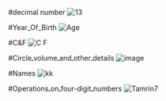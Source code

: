 #decimal number
![13](https://github.com/ArmanGeramiBW/python_course/assets/137865421/2cf1e032-b235-46fd-837b-8ae5cbed164d)


#Year_Of_Birth
![Age](https://github.com/ArmanGeramiBW/python_course/assets/137865421/7fe7409e-6050-4b35-b613-266a5d70f6ba)

#C&F
![C F](https://github.com/ArmanGeramiBW/python_course/assets/137865421/d5995e5a-7f21-44ee-b820-d4c5178beec9)

#Circleـvolumeـandـotherـdetails
![image](https://github.com/ArmanGeramiBW/python_course/assets/137865421/b337c9d1-850c-4bdb-9451-bf35d0a61274)


#Names
![kk](https://github.com/ArmanGeramiBW/python_course/assets/137865421/fdcb6254-775f-480f-bff2-c510807053de)


#Operationsـonـfour-digitـnumbers
![Tamrin7](https://github.com/ArmanGeramiBW/python_course/assets/137865421/777967a9-dcaf-4b1b-a70b-0af3441b8596)
